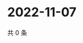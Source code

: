 # 2022-11-07

共 0 条

<!-- BEGIN WEIBO -->
<!-- 最后更新时间 Mon Nov 07 2022 06:16:07 GMT+0800 (China Standard Time) -->

<!-- END WEIBO -->
